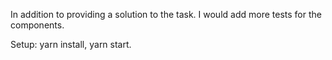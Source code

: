 In addition to providing a solution to the task. I would add more tests for the components.

Setup: yarn install, yarn start.